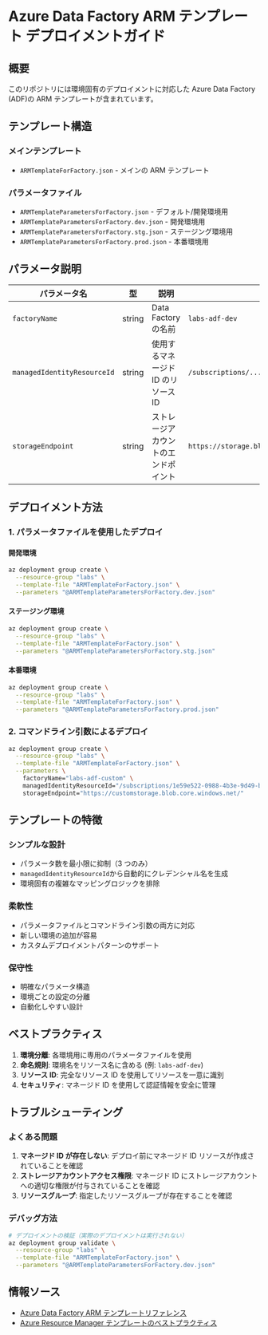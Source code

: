 # Azure Data Factory ARM テンプレート デプロイメントガイド

## 概要

このリポジトリには環境固有のデプロイメントに対応した Azure Data Factory (ADF)の ARM テンプレートが含まれています。

## テンプレート構造

### メインテンプレート

- `ARMTemplateForFactory.json` - メインの ARM テンプレート

### パラメータファイル

- `ARMTemplateParametersForFactory.json` - デフォルト/開発環境用
- `ARMTemplateParametersForFactory.dev.json` - 開発環境用
- `ARMTemplateParametersForFactory.stg.json` - ステージング環境用
- `ARMTemplateParametersForFactory.prod.json` - 本番環境用

## パラメータ説明

| パラメータ名                | 型     | 説明                                 | 例                                       |
| --------------------------- | ------ | ------------------------------------ | ---------------------------------------- |
| `factoryName`               | string | Data Factory の名前                  | `labs-adf-dev`                           |
| `managedIdentityResourceId` | string | 使用するマネージド ID のリソース ID  | `/subscriptions/.../labs_id_dev`         |
| `storageEndpoint`           | string | ストレージアカウントのエンドポイント | `https://storage.blob.core.windows.net/` |

## デプロイメント方法

### 1. パラメータファイルを使用したデプロイ

#### 開発環境

```bash
az deployment group create \
  --resource-group "labs" \
  --template-file "ARMTemplateForFactory.json" \
  --parameters "@ARMTemplateParametersForFactory.dev.json"
```

#### ステージング環境

```bash
az deployment group create \
  --resource-group "labs" \
  --template-file "ARMTemplateForFactory.json" \
  --parameters "@ARMTemplateParametersForFactory.stg.json"
```

#### 本番環境

```bash
az deployment group create \
  --resource-group "labs" \
  --template-file "ARMTemplateForFactory.json" \
  --parameters "@ARMTemplateParametersForFactory.prod.json"
```

### 2. コマンドライン引数によるデプロイ

```bash
az deployment group create \
  --resource-group "labs" \
  --template-file "ARMTemplateForFactory.json" \
  --parameters \
    factoryName="labs-adf-custom" \
    managedIdentityResourceId="/subscriptions/1e59e522-0988-4b3e-9d49-ba7db35962dd/resourceGroups/labs/providers/Microsoft.ManagedIdentity/userAssignedIdentities/labs_id_custom" \
    storageEndpoint="https://customstorage.blob.core.windows.net/"
```

## テンプレートの特徴

### シンプルな設計

- パラメータ数を最小限に抑制（3 つのみ）
- `managedIdentityResourceId`から自動的にクレデンシャル名を生成
- 環境固有の複雑なマッピングロジックを排除

### 柔軟性

- パラメータファイルとコマンドライン引数の両方に対応
- 新しい環境の追加が容易
- カスタムデプロイメントパターンのサポート

### 保守性

- 明確なパラメータ構造
- 環境ごとの設定の分離
- 自動化しやすい設計

## ベストプラクティス

1. **環境分離**: 各環境用に専用のパラメータファイルを使用
2. **命名規則**: 環境名をリソース名に含める (例: `labs-adf-dev`)
3. **リソース ID**: 完全なリソース ID を使用してリソースを一意に識別
4. **セキュリティ**: マネージド ID を使用して認証情報を安全に管理

## トラブルシューティング

### よくある問題

1. **マネージド ID が存在しない**: デプロイ前にマネージド ID リソースが作成されていることを確認
2. **ストレージアカウントアクセス権限**: マネージド ID にストレージアカウントへの適切な権限が付与されていることを確認
3. **リソースグループ**: 指定したリソースグループが存在することを確認

### デバッグ方法

```bash
# デプロイメントの検証（実際のデプロイメントは実行されない）
az deployment group validate \
  --resource-group "labs" \
  --template-file "ARMTemplateForFactory.json" \
  --parameters "@ARMTemplateParametersForFactory.dev.json"
```

## 情報ソース

- [Azure Data Factory ARM テンプレートリファレンス](https://docs.microsoft.com/azure/data-factory/quickstart-create-data-factory-resource-manager-template)
- [Azure Resource Manager テンプレートのベストプラクティス](https://docs.microsoft.com/azure/azure-resource-manager/templates/best-practices)
